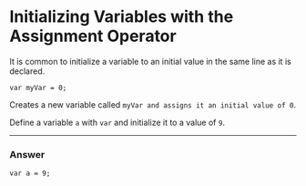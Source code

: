 # Initializing Variables with the Assignment Operator

It is common to initialize a variable to an initial value in the same line as it is declared.
```
var myVar = 0;
```

Creates a new variable called `myVar and assigns it an initial value of 0`.

Define a variable `a` with `var` and initialize it to a value of `9`.

---

### Answer

```
var a = 9;
```